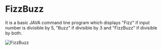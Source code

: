 # FizzBuzz
It is a basic JAVA command line program which displays "Fizz" if input number is divisible by 5, "Buzz" if divisible by 3 and "FizzBuzz" if divisible by both.

![FizzBuzz](https://user-images.githubusercontent.com/48171547/125736491-6baa3fc0-c46e-4889-8dab-261f6d981920.JPG)
